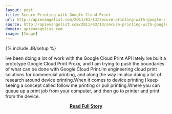 ```yaml
---
layout: post
title: Secure Printing with Google Cloud Print
url: http://apievangelist.com/2011/03/13/secure-printing-with-google-cloud-print/
source: http://apievangelist.com/2011/03/13/secure-printing-with-google-cloud-print/
domain: apievangelist.com
image: [Image]
---
```

{% include JB/setup %}<p>Ive been doing a lot of work with the Google Cloud Print API lately.Ive built a prototype Google Cloud Print Proxy, and I am trying to push the boundaries of what can be done with Google Cloud Print.Im engineering cloud print solutions for commercial printing, and along the way Im also doing a lot of research around device printing.When it comes to device printing I keep seeing a concept called follow me printing or pull printing.Where you can queue up a print job from your computer, and then go to printer and print from the device.</p>
<center><p><a href="http://apievangelist.com/2011/03/13/secure-printing-with-google-cloud-print/" style='padding:25px; font-sze:18px; font-weight: bold;'>Read Full Story</a></p></center>
